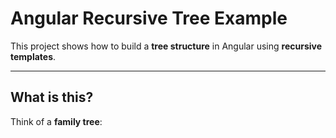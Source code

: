 # Angular Recursive Tree Example

This project shows how to build a **tree structure** in Angular using **recursive templates**.

---

## What is this?

Think of a **family tree**:

